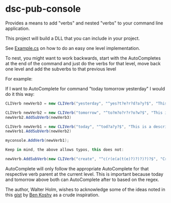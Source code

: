 # dsc-pub-console

Provides a means to add "verbs" and nested "verbs" to your command line application.

This project will build a DLL that you can include in your project.

See [Example.cs](./Example.cs) on how to do an easy one level implementation.

To nest, you might want to work backwards, start with the AutoCompletes at the end of the command
and just do the verbs for that level, move back one level and add the subverbs to that previous level

For example:

If I want to AutoComplete for command "today tomorrow yesterday" I would do it this way:

```c#
CLIVerb newVerb3 = new CLIVerb("yesterday", "^yes?t?e?r?d?a?y?$", "This is a description for using yesterday", "yesterday");

CLIVerb newVerb2 = new CLIVerb("tomorrow", "^to?m?o?r?r?o?w?$", "This is a description for using tomorrow", "tomorrow");
newVerb2.AddSubVerb(newVerb3)

CLIVerb newVerb1 = new CLIVerb("today", "^tod?a?y?$", "This is a description for using today", "today");
newVerb1.AddSubVerb(newVerb2)

myconsole.AddVerb(newVerb1);

Keep in mind, the above allows typos, this does not:

newVerb.AddSubVerb(new CLIVerb("create", "^c(r(e(a(t(e)?)?)?)?)?$", "Create something", order++));
```

AutoComplete will only follow the appropriate AutoComplete for that respective verb parent at the current level. This is
important because today and tomorrow above both can AutoComplete after to based on the regex.

The author, Walter Holm, wishes to acknowledge some of the ideas noted in this [gist](https://gist.github.com/benkoshy/7f6f28e158032534615773a9a1f73a10) by [Ben Koshy](https://github.com/benkoshy) as a crude inspiration. 

